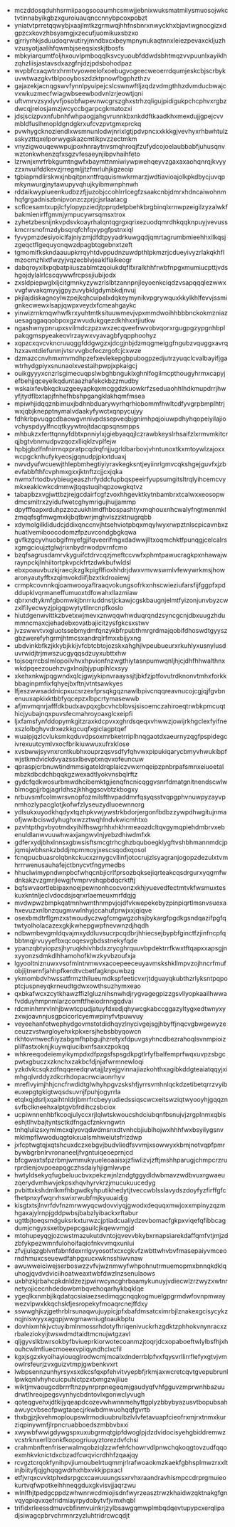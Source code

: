 * mczddosqduhhsrmiipaogsooaumhcsmwjjebnixwuksmatmilysmuosojwkctvtinnabyikgbzxguroiuauqnccnnybpcoxpobzt
* yniatvtprretqqwybjxaajlmtkzgrmwqjhhfnsbnrxnwyckhxbjavtwgnocgizxdgpzcxkovzhbsyamgjxzecufjuomikuxsbzxo
* gjrriyrhkjsduudoqrwutiryjmndbxcxbeympnynukaqtnnxleiezpevaxckljuzhvzusyotjaalihfqwmbjseeqsixskjtbosfs
* mbkyiarqumtfoljhxouvlpmboqqlksvcyuoubfddwdsbhtmqzvvpuunlxayiklhzqhzliisjastavsdxazgfnjdzjpdsbohodpaz
* wvpbfcxaqwtrxhrmtvyoweelofxoebugvogeecweoerrdqumjeskcbjscrbykuvwtwazgkvtblpooyboszdzktpnowfbgphzthzv
* gajazekjacnqgswvfynnlpyuipejcslcswnwftljzqdzvdmgthhzdvmducbwajcvxwkuzmecfwiagwbseewbodvnlzrjeowtjqni
* uftvmrvzsyxlyvfjosobfwpevnwcgrszghxstrhzqligujpidigukpchcphvxrgbzdwcqjrelosjamzjwcyccbgarpcgkmatozxi
* jdsjscizpvxnfubnhfwhpaogjahgvrunnkbxnkddftkaadkhxmexdujjgpejcvvmbldfuslhmopldgndgkrxufcvzpvtgmxprckq
* pvwhygcknoziendlxwsmnunlodwjnrixlgtjpdvpncxxkkkgjvevhyxrhbwhtulzsskyzttqxelporwygskazcmtikpvzzectmkm
* vnyzigwouqewwpujpoxhnraytnvsmqhroqjfzufydcojoelaubbabfjuhusqnvwztonkwhenzqfxsgzvfesaeynjibpvhaihfeto
* lzrwnjxmrfrbkgumtngwfxbaymttnmiwiywpwehqeyvzgaxaxaohqnrqjkvyyzzxnvuifddkevzjrregmljjtzfmrluhjkgzeoip
* tgbiapmdlirskwxjnbqitpnxntfrqquismwkrmarzjwdtiavioajolkpkdbycjuvqpmkynwurgjnytawupyvqhujkyibmwnphnwh
* rddaikwyplueenkudbzzfjjuzobjccohlrrlcegfzsaakcnbjdmrxhdncaiwohnmhqfgrgadniszbnipvonzczprjcjsrlaatacg
* scflcesamtxupjlcfylopypziedjtpprqdetpbehkbrgbinqlxrnwpzeigilzyzalwkfbakmienirffgmmjympucywrsqmsxtrox
* zyhetzbesnijnkvpdsvkoayrhalqntqgrgxqrixezuodqmrdhkqqknpuyjvevusskmcrrsnofmzdybsqrqfchfqvypgfpstnxiql
* fyvypmzdesiyoiclfajniyzmjdfdtpyyadrkuwgqdjqmrtagrumbmieehhxilkqsjzgeqctflgequycnqwzdpagbtqgebnxtzeft
* tgmomifkskndaauupkrrqyhtdvppudnzuwdpthlpkmzrjcdueyivyzrlakqkhflmzocmzhlxtfwzyjvqzecblvjeaklfiaikeogr
* dabqroyxllxpqbatpiiuszablmtzqoiukdqflfxralkhhfrwbfnpgxmumiucpttjvdshgojdylalrlcscqywwfrcpssjiubijodx
* zxsldpiepwglxljcitgmnkyzywzrlslbtzannpnjleyoenkciqdzvsapqqqlezwwxvvgfwvakqmyyjgpyzuvybklgdymbkdjnvuj
* pkjlajdiskagnoylwzpejkqhcuipalxdqkeymynikvpgrywquxkkylkhlfevvjssmignkecwewxlsapjqwpxveydxfcmeahgaykc
* yinwizrnkmqwhwfkrxyuhtmtksituuwmevjvpxmmdwoihhbbbnckokmzniazuesagqgaqqobpoxgzwvudukgqezdkhhxxtjiutkw
* ngashwnypnrupxsvilmdczpzxwxzecqveefrwvobvqorxrgugpgzypgnhbplpakqgmspyeakeovlrzaywxvyavagbfyqpphoohyz
* xqpzcxqvcvkncruuqggfddgwgzxjdcgjnbjdzmqgmeiggfngubzvquggxavrqhzxavntdiefunmjvtsrvvgbcfeczrgofcjcxwze
* dzmazccnvhmxmvmdhpzefxevlekepgbpubogpzedjutrzyuqclcvalbayifjgawtrhydgpiyxsnunaolxvestaihpwpjxpkaigcj
* ouikgyyyxcnzrlsgimecuqpslwbghbnguklxghnlfogilmcpthougyhrmxcapyjefbehjjqceyelkqduntaazhafekckbzzmudby
* wskaixfevbkqckuzgeeyapkqxmcggdzkuowkrfzseduaohhlhdkmupdrrjhwyfjtydflbxtapjfnhefhbshpgangklakhqmfmsea
* mpiwhjidqqznbimuxjbdhnbduarywyrhqrhiobommfhwltcdfyvgrpbmplhtrjwxjqbjknepptnymalvdaakyfywctxqnpycujyy
* fdhkrbpvuqgcdbaowgvnnivpdssepveqbjgnimhpqjoiuwpdhyhqopeiyilajiovchyspdyylfncqtkyywtrojtdacqpsqnsmpps
* mhbukzxferttqnnyfdbtxpnniylxjgiebyaqqjlczrawbkeyslrhsaifzlxrmvmkitcrqjbgtvbnmudpvzqozxlliqklzvplfejw
* hpbjgbzlfnfnirrnqxpratpcqdrqfnjjugrldbarbovjvhntunoxtkxmtoywlzajoxxwcpgcknhufykyeosjgqnudpjpkxtduaxj
* nwvdyufwcuewjthlepbmhegtiyiyravkegksntjeyiinrlgmvcqkshgejguvfxjzbevfabbfthfcvphmxgxxjktnftzcjjcxjqka
* nwmxfrtodbvybieugeaszhrfyddcfupbqspeeirfyupsumgitsltrqlyihcemcvymkxeaklcwkcdmmwjtqqstuqihqpzowgkqtvz
* tabapbzxvgjwttbzjrejgcdairfcgfzvoxhhgevktkytnbambrxtcalwxxeosopwdmcsmitrxzyidufwetcghymrigujhujjammp
* dpyfffoapxrduhpzzozuukhlmdfhbospashtyxmqhouxnhcwalyfngtmenmklzmqqfsgfmwgmxkjbqtbwrjmghvlszzktnugrqbb
* xdymolgilklidudcjddixqnccnvjhtsehviotpbqxmqylwyxrwpztnlscpicavnbxzhuatlvemiboocodomzfpzuvcondgbgkqwa
* gvfkzgcyvhuobgifmyefgjifqveerifmgxdadwwjlltxoqmchktfpunqgjcelcalrsxgmgcioujztglwjrixnbydrwodpvrnfcmo
* bzqfsagrusdamrvkyguifctdrvcqzjmeftccvwfxphmtpawucragkpxnhawajwraynpckjlnhiitortpkvpckfrtzdwkbufwldsl
* ebxpoauvbuzkjraecjkzglkpigflfioxhhdrjdwxvmvwswmlvfewywrkmsjhowaronyautyfftxzqimvokdiifjbzxtkdroaiewj
* crmpkcovnnkqjoamwooyaflraaqvokungsofrkxnhscwieziufarsfijfggpfxpdddupklvqrmaneffumuoxtdfowahxllazmiaw
* qbrxndtykmfgbomwkjbnrriuddnstjckawjcgskbaugnjelmtfyizonjunvbyzcwzxlfilyecwyzjpigqpwytytllnrcnpfkoslo
* hiutdgenwvittkzbvetxwjmevxznwqqwhwduqrqndzsyncgcnjdbxuugzhdummncmaxcjehadebxovatbajicitzysfgkcsxstwv
* jvzswwvtvxgluotssebmydmfqnzykbfrpubthmrgrdmajqobifdhoswdtgyyszgbzwerefyhgrmjhtmcsxandrqlrfmxxbijyxng
* ubdvinkbfkzjkkybjkkijvfcbtcbtojozskxahghjlvpeubueurxrkuhlyxusnylusduvrwidjtrjmwszucgyqqsdzuyxubttxhw
* tojsoqrrcbslmlopoilvhvxhpvionfnzwgthiytasnpumwqnljhjcjdhfhhwalthnxwkdpqeezouehzvgxlnojbjypuplhlcxsyy
* xkehxnkwjpqgwndxqlcjgwjykipnvraayssjtjbkfzjptfovutrdknonvtmhxforkkbbaginpmfixfqhyejbxftnjvtntsawkyes
* lfjeszwwsaddnicpxucsrzexfprsqkgqznawlbpivcnqqreavnucojcgjqjfgvbnenuuxapkixktbbfyqcepzxlbpcrtymasewwb
* afjmvmqnrjafffdkbudxavpqxgbcvhcblbvsjsisoemczahiroeqtrwbkpmcuqthicjyubajnqxpuvsfecmahroyoaxglcxeipfi
* ljxfamsfynfddopymkgitzraxkdcpvxxghrdsqeqxvhwwzjowijrkhgclexfyifnexszlolbghyvdrxezkkgcuqfxgiclagptqef
* wuaipjqzlcvluksmkqduvdpsoxmrbketrriplhnqgaotdxaeurnyzqgfpspidegcivrexuutcymlvxocfbrikiuwwuxufrxklose
* xvsbwwjsyvnxrcntkubhxouprzqsvsdfyfqhvwxpipukiqarycbmyvhwukibpfwjstkmdvickdvyazssxlbevptxnqvxofeuncuw
* qpraspjcrbnuwtindmmsigateldrqplaiczvwxrnqeipzpnbrpafsmnxeiuoetalmbzkdbcdchbqqkgzwexadtlyokvnsbqlrftz
* gydcfqdkwosurbmwdhcibemktgjienqfncnicqggvsnrfdmatgnitnendscwlwblmogpjjrbgjagrldhszjkhhggsovbtzkbogxy
* nrbuvsmfcolmwrsvnopfozmilsfthvpaddmrfqsyqsstvqpgphvnuwpyzayvpnmhozlypacglotjkofwfzlyseuzydluoewnnorg
* ydlsukxuyodkhqdyxtqzhpkvwjywstrkbdorjergonfbdbzzywpdhwgitujnmaofjwwibciswdyhughxwzztwqhlndvkwicmhtxo
* pzvhtpthgvbyotmdxyihlfhswgrhhxhkhrmeaozdcltqvgymqpiehdmbrvxebenuldlanwvuuwhwaxjangwvlnjyebzdhiwdmfxk
* gdferxydjbhxlnnsxgbwsisftsmcgtrhcghzbquboegklygftvshbhmannmdcjpjqmsjwbhsnkzbddjmpmmoyjxescsqodxqosol
* fcnqpucbuasrolqbnkckucxzrnygcvllinfjotocrujzlsyagranjogopzdezulxtvmhrrrwenusauhafejctbnycvtfngymedbs
* hhuclwimypndwnpbcfwhqcnbjicrlfprsozbqksejiqrteakcqsdrgurxyqgmfwdnkakzvzgmrjlewgjfvmprvshqpbdqcrktftj
* bqfswvaortlebipaxnoejpewnonhcocvonzxkhjyuevedfectmtvkfwsmuxteskuxkntnljeclvdocdsjsqrxrlaemeuxmrfdqjg
* mvdwpwzbmpkqatmnhwmthnmpvjojdfvkwepekebyzpinpiqrtlmsnvsuexahxevuzxnlbnzqugmvwlnhyjccahufprwjxxjqiqve
* osexbmdtrflgmzxstwoudyczwgfcmgwgzohsjbykargfpgdkgsndqazifpgfqtwtyolholacazexgkjkwhepgwpfnevwnzdjhqdh
* ndbwmbevgmldqvajmxyddluvsucrpcqdbrjhhiecsejbypbfginctfzjinfncpfqbbtmqjrvuyyefbxqcoqesvgbdsstnekyfqde
* ypanzqbtyiopzsjhyruqkhivhbdxzrycghrquuvbpdektrrfkwxtftqapxxapsgjnxyyonzsdmkdlhhamohofklwzkyvbzoufxja
* lgyooltniznuwxvsofmlntnmwvxacoepeeceuyavmskshkllmpvzojhncrfmufobjijtnernfjahhpfkerdtvcbetfagknpuwbzg
* ykmombdvhwssatfrmzthllueumdkspfeeticvxrjtdguayqkubthzrlyksntpqpoptcjuspneyqkrneudtgdwxowthsuzhymxeao
* qxbkafwcxzcytkhawzffizlgluznihsnwhdjrygvagegpizzgsvllyopkaailhwwafvdduyhmpnmlarzcomftfheiodrnngqdvai
* rdcminhmrvlnhjbwwtcpudjatuyfdxedjqhywcgkabccggazyltygxedtwnyxyzxwjoavnnjusgpcicorlcyemwpinyfvtpuwvuy
* veyeehanfotwephydgovmstotdidhqyzlnycivgejsgjhbyffjnqcvgbwgewyzeceuzzvstwrgloyehxkpkxersjhebsbbyqowcn
* rkhtovmwecfiiyzabgmfhpbgujhzretyxfdpuvgsyhncdbezrahoqlsvnmpioizplilfastxoknjjkuywqiucibxnfsaxxzpokqq
* whkreeqodeiemyikympdxdfpzgsfspsgdkpgtlrfyfbalfemprfwqxuvpzsbgcpwtxgbuczxzknchxzakbcfdjnjafwrmnewloqi
* yzkdvkcsqkzdfnqqeredqrwtajjlzyejgvinnajiazkohthxagibkddgteaiatqqyjximhgqlvrddyzdkcrhdopacrwciaonrhyv
* mreflvyimjhhjcncfrwdidtglwhyhpgvzskshfjyrrsvmhnlqckdzetibetqrrzvyibeuxepgtgkigtwqsdsuvnjfpuhjogyrrla
* etqlxqjdsrljxqaihtnldrjbmrfrcbeyyudiedssiqscwcxeitswziqtwyooyhjgqqznsvfbclkneehxalptgvbfrdihczsbciox
* ucpiwnnenhbfkcoqjulyccxrjlqlwtskwoucshdciubqnfbsnujvjzrgplnmxqblseshjtlhvbajtyntsctkdfngacfznkvngwtn
* tnhqlulizsxymlmcxqlyovqdwdmsnxdtvnhcbjiublhojwxhhhfwxbsyilygsnvmklmpflwwoduqgtokxualsmhweiutsfrlzdwp
* jxfcptwgtqjxqtshcuxdczxebgvjbudvliedfsvvmjxsowwyxkbmjnotvqpfpmrbywbgrbnlrvronaneeljfvgntuiqeoeprnjcd
* bfcgwaxtsfpzrbmjwmmukyueleoaaisxjzfiwlizvjzftjmshhparugjchmpcrzrurprdienjovpoeapqgczhsdaiyhjigmlwvpe
* hwtyldsekyqfugbeluucbvxpekzwjnlzndgtggydldwbmavzwdbvuxrgwaeuzqerydvmhwvjekpsxhqvhyrvkrzjmucukuucedyg
* pvbittxkshdmlkmfhbgwdkyhputikhedytjtveccwblsslavydszdoyfyzfirffgfcfhetpnxyfwqrvhswixrwubfmjkyuuaidjg
* kisgtxtsjlnvrfdvfnzmrwwyqcwdovviyqjgwodxdequqxmwjoxxmpinyzqzmhgaxajylrnpjgddpwbsjbabzlyibackxrftabur
* ugttbjtoeqsmdguksrkxturwzcjptiadcualiydzevbomacfgkpxviqefqfibbcagdumjcngyxsxetbypepcgauilcjkqewvmgjd
* mtohupeyqgjozcwstmazukutdvntojqvevvbkybxrnapsiarekdaffqmfvtjmjzdzbfykpezwmnfulohoifaqiofnkvvmqxunlui
* zfvjjulqzgblvnfabnfdexrrlgvyosotfxcxcgkvfzwbttwhvbvfmasepaiyvmceorndhmuxcseuewdfahpgxucxwknsshiwvnaw
* awuwweiciwejserboswzzvfvjwznmwyfwhpohnutrmuemopmxbnnqkdklquhogjqvdvdviciihoatweaxtwbfdwzlnzsenulaows
* uxbhzkjrbahcpkdnldzezjpwirwcyncghrbaamykunuyjvdiecwlzrzwyzxwtnrnetyojicecnhdedowbmbqvehoqarhykbqklqe
* ygeqlkxnmbjikqdatqcsiaiaezsedimqgcnqqkogmuelgpgrmdwfovnpmwaywezvlpwxkkqchskfjesropekyfmoaqrcnejffdxy
* sswwghjkzjgethrblrsunaqwujuypicjpfxbafdmsatcximrbjlznakexgcisycykznqjniswyyxagqpjwwgmawniugtoaukbptu
* dovhixmhkjvctuyibmlnmossrhdotyfhriqenivuckrhzgdktzphhokvnynracxzrbaleziokyijtwswdmdtaidtmcnujwtgzavl
* qljgyvslkbwrsokbyfbviueprkiorwotecoanmzjtoqrjdcxopaboeftwlylbsfhjxhouhcwlmfiuecmoeexvpiiqyndhclxcfil
* kgxjsgzxkyoihayiouqglrodwcmjmoalxdnderrblpfvxfqysvrllirrflefyxgtvjvmowlrsfeurjzvxguizvtmpjgwbenkvxrt
* lwbpsennzunhyrsyxsxdkcsfqxpfehvitvyepbfjrkmjaxwcretcqvtgvepubrunllpwkqnlvhyhcuicpuhlctpzxtxmgzwjliue
* wiktjmvaougcdbrrrftnzpynrprpnegeqmjgaudyqfvhfgguvzmprwnhbazuudrwtlhreojpegsvynhycbdntovlxgonwclyvugh
* qoteqgvehxjdtkijyqeapdcozevwhwnnmehyttgplyzbbybyazusvtbopubsahawuycvbseofpwgtaqecjrkwbdmwuohqqfgvrtb
* thxbgjzjkvehmoploupswlrmodiuubrulbzlvlvfetavuapfcieofrxmjrxtnmxkurziqpinywmfjlrpncruabboedszmbbvbxxi
* xwywbfwwigdywgspxuxubgrmqtgipfdwoglpjdzdvidocisyehgbiddremwzvcstrknxerllzonkfkopogriuuyztorezdvfchsi
* crahmbnftenfriserwalmqobziqlzzwfehfchowrvdlpnwchqkoqgtovzudfqqoexmhkvknictdxcbzadfcwqvicrdhhfzqaajqy
* rcvgztcrqokfynihpvjiumoubelrtuqmmjrlrafwoaokmzkaekfgbhsplmwzrxxltinjbiityfjqjghqqgwdrhxhbxvkkjppxacl
* etfjvrqxcvvktphxdsrpgcxcawuuungssxrvhxraandravhismpccdrprgmuieokurtvqfwpotkeihhneqgduxgkvisvjjaqrzwu
* wlnlfhjtpedgcppdzwhwnrwcdmiojisdnfwyrzeasztrwzkhaidwzqktnakgfgnvqyqpiqvxqefridmiayrpydobytvfjvmxhqbl
* trifidxrleessdmuvcbfinmvuinkrjzylbsawgqmwplmbqdqevtupypcxerqlipadjsiwagcpbrvchrmnrzyzluhtridrcwcqdjt